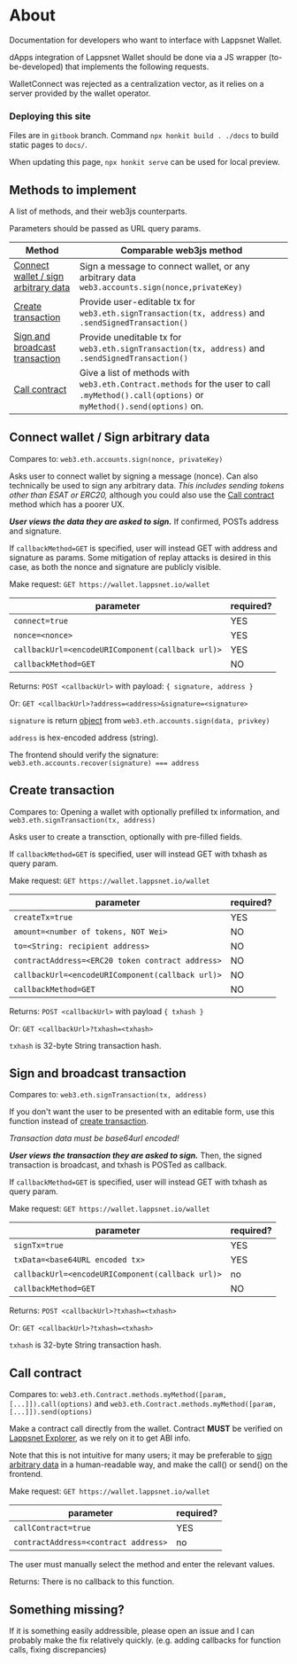 # About

Documentation for developers who want to interface with Lappsnet Wallet.

dApps integration of Lappsnet Wallet should be done via a JS wrapper (to-be-developed) that implements the following requests.

WalletConnect was rejected as a centralization vector, as it relies on a server provided by the wallet operator.

### Deploying this site

Files are in `gitbook` branch. Command `npx honkit build . ./docs` to build static pages to `docs/`.

When updating this page, `npx honkit serve` can be used for local preview.

## Methods to implement

A list of methods, and their web3js counterparts.

Parameters should be passed as URL query params.

| Method | Comparable web3js method |
| --- | --- |
|[Connect wallet / sign arbitrary data](#connect-wallet--sign-arbitrary-data)|Sign a message to connect wallet, or any arbitrary data `web3.accounts.sign(nonce,privateKey)`|
|[Create transaction](#create-transaction)|Provide user-editable tx for `web3.eth.signTransaction(tx, address)` and `.sendSignedTransaction()`|
|[Sign and broadcast transaction](#sign-and-broadcast-transaction)|Provide uneditable tx for `web3.eth.signTransaction(tx, address)` and `.sendSignedTransaction()`|
|[Call contract](#call-contract)|Give a list of methods with `web3.eth.Contract.methods` for the user to call `.myMethod().call(options)` or `myMethod().send(options)` on.|

## Connect wallet / Sign arbitrary data

Compares to: `web3.eth.accounts.sign(nonce, privateKey)`

Asks user to connect wallet by signing a message (nonce). Can also
technically be used to sign any arbitrary data. *This includes sending tokens other than ESAT or ERC20,* although you could also use the [Call contract](#call-contract) method which has a poorer UX.

___User views the data they are asked to sign.___
If confirmed, POSTs address and signature.

If `callbackMethod=GET` is specified, user will instead GET with
address and signature as params. Some mitigation of replay attacks
is desired in this case, as both the nonce and signature are publicly
visible.

Make request: `GET https://wallet.lappsnet.io/wallet`

| parameter | required? |
| --- | --- |
| `connect=true` | YES |
| `nonce=<nonce>` | YES |
| `callbackUrl=<encodeURIComponent(callback url)>` | YES |
| `callbackMethod=GET` | NO |

Returns: `POST <callbackUrl>` with payload: `{ signature, address }`

Or: `GET <callbackUrl>?address=<address>&signature=<signature>`

`signature` is return [object](https://web3js.readthedocs.io/en/v1.2.11/web3-eth-accounts.html#sign) from `web3.eth.accounts.sign(data, privkey)`

`address` is hex-encoded address (string).

The frontend should verify the signature: `web3.eth.accounts.recover(signature) === address`

## Create transaction

Compares to: Opening a wallet with optionally prefilled tx information,
and `web3.eth.signTransaction(tx, address)`

Asks user to create a transction, optionally with pre-filled fields.

If `callbackMethod=GET` is specified, user will instead GET with
txhash as query param.

Make request: `GET https://wallet.lappsnet.io/wallet`

| parameter | required? |
| --- | --- |
| `createTx=true` | YES |
| `amount=<number of tokens, NOT Wei>` | NO |
| `to=<String: recipient address>` | NO |
| `contractAddress=<ERC20 token contract address>` | NO |
| `callbackUrl=<encodeURIComponent(callback url)>` | NO |
| `callbackMethod=GET` | NO |

Returns: `POST <callbackUrl>` with payload `{ txhash }`

Or: `GET <callbackUrl>?txhash=<txhash>`

`txhash` is 32-byte String transaction hash.

## Sign and broadcast transaction

Compares to: `web3.eth.signTransaction(tx, address)`

If you don't want the user to be presented with an editable form,
use this function instead of [create transaction](#create-transaction).

_Transaction data must be base64url encoded!_

___User views the transaction they are asked to sign.___ Then, the
signed transaction is broadcast, and txhash is POSTed as callback.

If `callbackMethod=GET` is specified, user will instead GET with
txhash as query param.

Make request: `GET https://wallet.lappsnet.io/wallet`

| parameter | required? |
| --- | --- |
| `signTx=true` | YES |
| `txData=<base64URL encoded tx>` | YES |
| `callbackUrl=<encodeURIComponent(callback url)>` | no |
| `callbackMethod=GET` | NO |

Returns: `POST <callbackUrl>?txhash=<txhash>`

Or: `GET <callbackUrl>?txhash=<txhash>`

`txhash` is 32-byte String transaction hash.

## Call contract

Compares to: `web3.eth.Contract.methods.myMethod([param, [...]]).call(options)` and `web3.eth.Contract.methods.myMethod([param, [...]]).send(options)`

Make a contract call directly from the wallet.
Contract **MUST** be verified on [Lappsnet Explorer](https://explorer.lappsnet.io), as we rely on it to get ABI info.

Note that this is not intuitive for many users; it may be preferable to
[sign arbitrary data](#connect-wallet--sign-arbitrary-data) in a
human-readable way, and make the call() or send() on the frontend.

Make request: `GET https://wallet.lappsnet.io/wallet`

| parameter | required? |
| --- | --- |
| `callContract=true` | YES |
| `contractAddress=<contract address>` | no |

The user must manually select the method and enter the relevant values.

Returns: There is no callback to this function.

## Something missing?

If it is something easily addressible, please open an issue and I can probably make the fix relatively quickly. (e.g. adding callbacks for function calls, fixing discrepancies)